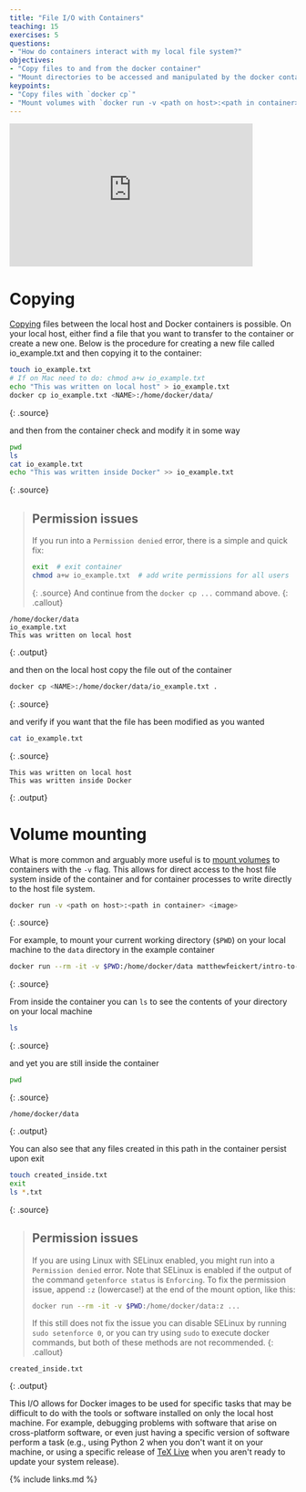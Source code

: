 ```yaml
---
title: "File I/O with Containers"
teaching: 15
exercises: 5
questions:
- "How do containers interact with my local file system?"
objectives:
- "Copy files to and from the docker container"
- "Mount directories to be accessed and manipulated by the docker container"
keypoints:
- "Copy files with `docker cp`"
- "Mount volumes with `docker run -v <path on host>:<path in container> <image>`"
---
```

<iframe width="427" height="251" src="https://www.youtube.com/embed/t93igGemQi8?list=PLKZ9c4ONm-VnqD5oN2_8tXO0Yb1H_s0sj" frameborder="0" allow="accelerometer; autoplay; encrypted-media; gyroscope; picture-in-picture" allowfullscreen></iframe>

# Copying

[Copying][docker-docs-cp] files between the local host and Docker containers is possible.
On your local host, either find a file that you want to transfer to the container or create a new one. Below is the procedure
for creating a new file called io_example.txt and then copying it to the container:

~~~bash
touch io_example.txt
# If on Mac need to do: chmod a+w io_example.txt
echo "This was written on local host" > io_example.txt
docker cp io_example.txt <NAME>:/home/docker/data/
~~~
{: .source}

and then from the container check and modify it in some way

~~~bash
pwd
ls
cat io_example.txt
echo "This was written inside Docker" >> io_example.txt
~~~
{: .source}

>## Permission issues
>If you run into a `Permission denied` error, there is a simple and quick fix:
>~~~bash
>exit  # exit container
>chmod a+w io_example.txt  # add write permissions for all users
>~~~
>{: .source}
>And continue from the ``docker cp ...`` command above.
{: .callout}

~~~
/home/docker/data
io_example.txt
This was written on local host
~~~
{: .output}

and then on the local host copy the file out of the container

~~~bash
docker cp <NAME>:/home/docker/data/io_example.txt .
~~~
{: .source}

and verify if you want that the file has been modified as you wanted

~~~bash
cat io_example.txt
~~~
{: .source}

~~~
This was written on local host
This was written inside Docker
~~~
{: .output}

# Volume mounting

What is more common and arguably more useful is to [mount volumes][docker-docs-volumes] to
containers with the `-v` flag.
This allows for direct access to the host file system inside of the container and for
container processes to write directly to the host file system.

~~~bash
docker run -v <path on host>:<path in container> <image>
~~~
{: .source}

For example, to mount your current working directory (``$PWD``) on your local machine to the `data`
directory in the example container

~~~bash
docker run --rm -it -v $PWD:/home/docker/data matthewfeickert/intro-to-docker
~~~
{: .source}

From inside the container you can `ls` to see the contents of your directory on your local
machine

~~~bash
ls
~~~
{: .source}

and yet you are still inside the container

~~~bash
pwd
~~~
{: .source}

~~~
/home/docker/data
~~~
{: .output}

You can also see that any files created in this path in the container persist upon exit

~~~bash
touch created_inside.txt
exit
ls *.txt
~~~
{: .source}

>## Permission issues
>If you are using Linux with SELinux enabled, you might run into a `Permission denied` error.
>Note that SELinux is enabled if the output of the command `getenforce status` is `Enforcing`.
>To fix the permission issue, append `:z` (lowercase!) at the end of the mount option, like this:
>```bash
>docker run --rm -it -v $PWD:/home/docker/data:z ...
>```
>If this still does not fix the issue you can disable SELinux by running `sudo setenforce 0`, or you can try using `sudo` to execute docker commands, but both of these methods are not recommended.
{: .callout}

~~~
created_inside.txt
~~~
{: .output}

This I/O allows for Docker images to be used for specific tasks that may be difficult to
do with the tools or software installed on only the local host machine.
For example, debugging problems with software that arise on cross-platform software, or
even just having a specific version of software perform a task (e.g., using Python 2 when
    you don't want it on your machine, or using a specific release of
    [TeX Live][Tex-Live-image] when you aren't ready to update your system release).

<!--# Running Jupyter from a Docker Container-->
<!---->
<!--You can run a Jupyter server from inside of your Docker container.-->
<!--First run a container while [exposing][docker-docs-run-expose-ports] the container's-->
<!--internal port `8888` with the `-p` flag-->
<!---->
<!--~~~-->
<!--docker run --rm -it -p 8888:8888 matthewfeickert/intro-to-docker /bin/bash-->
<!--~~~-->
<!--{: .source}-->
<!---->
<!--Then [start a Jupyter server][jupyter-docs-server] with the server listening on all IPs-->
<!---->
<!--~~~-->
<!--jupyter notebook --allow-root --no-browser --ip 0.0.0.0-->
<!--~~~-->
<!--{: .source}-->
<!---->
<!--though for your convince the example container has been configured with these default-->
<!--settings so you can just run-->
<!---->
<!--~~~-->
<!--jupyter notebook-->
<!--~~~-->
<!--{: .source}-->
<!---->
<!--Finally, copy and paste the following with the generated token from the server as-->
<!--`<token>` into your web browser on your local host machine-->
<!---->
<!--~~~-->
<!--http://localhost:8888/?token=<token>-->
<!--~~~-->
<!--{: .source}-->
<!---->
<!--You now have access to Jupyter running on your Docker container.-->
<!---->
[docker-docs-cp]: https://docs.docker.com/engine/reference/commandline/cp/
[docker-docs-volumes]: https://docs.docker.com/storage/volumes/
[Tex-Live-image]: https://hub.docker.com/r/matthewfeickert/latex-docker/
[docker-docs-run-expose-ports]: https://docs.docker.com/engine/reference/run/#expose-incoming-ports
[jupyter-docs-server]: https://jupyter.readthedocs.io/en/latest/running.html#starting-the-notebook-server

{% include links.md %}
